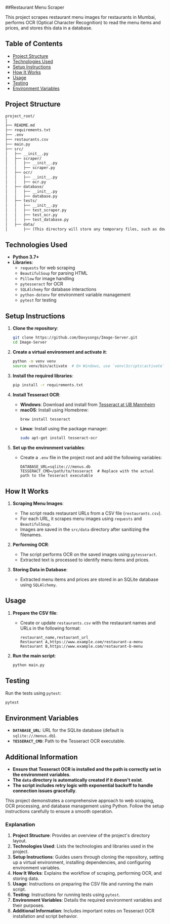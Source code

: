 ##Restaurant Menu Scraper

This project scrapes restaurant menu images for restaurants in Mumbai, performs OCR (Optical Character Recognition) to read the menu items and prices, and stores this data in a database.

## Table of Contents

- [Project Structure](#project-structure)
- [Technologies Used](#technologies-used)
- [Setup Instructions](#setup-instructions)
- [How It Works](#how-it-works)
- [Usage](#usage)
- [Testing](#testing)
- [Environment Variables](#environment-variables)

## Project Structure

```markdown
project_root/
│
├── README.md
├── requirements.txt
├── .env
├── restaurants.csv
├── main.py
├── src/
│   ├── __init__.py
│   ├── scraper/
│   │   ├── __init__.py
│   │   ├── scraper.py
│   ├── ocr/
│   │   ├── __init__.py
│   │   ├── ocr.py
│   ├── database/
│   │   ├── __init__.py
│   │   ├── database.py
│   ├── tests/
│   │   ├── __init__.py
│   │   ├── test_scraper.py
│   │   ├── test_ocr.py
│   │   ├── test_database.py
│   ├── data/
│       ├── (This directory will store any temporary files, such as downloaded images)
```

## Technologies Used

- **Python 3.7+**
- **Libraries**:
  - `requests` for web scraping
  - `BeautifulSoup` for parsing HTML
  - `Pillow` for image handling
  - `pytesseract` for OCR
  - `SQLAlchemy` for database interactions
  - `python-dotenv` for environment variable management
  - `pytest` for testing

## Setup Instructions

1. **Clone the repository**:
   ```sh
   git clone https://github.com/Davysongs/Image-Server.git
   cd Image-Server
   ```

2. **Create a virtual environment and activate it**:
   ```sh
   python -m venv venv
   source venv/bin/activate  # On Windows, use `venv\Scripts\activate`
   ```

3. **Install the required libraries**:
   ```sh
   pip install -r requirements.txt
   ```

4. **Install Tesseract OCR**:
   - **Windows**: Download and install from [Tesseract at UB Mannheim](https://github.com/UB-Mannheim/tesseract/wiki)
   - **macOS**: Install using Homebrew:
     ```sh
     brew install tesseract
     ```
   - **Linux**: Install using the package manager:
     ```sh
     sudo apt-get install tesseract-ocr
     ```

5. **Set up the environment variables**:
   - Create a `.env` file in the project root and add the following variables:
     ```env
     DATABASE_URL=sqlite:///menus.db
     TESSERACT_CMD=/path/to/tesseract  # Replace with the actual path to the Tesseract executable
     ```

## How It Works

1. **Scraping Menu Images**:
   - The script reads restaurant URLs from a CSV file (`restaurants.csv`).
   - For each URL, it scrapes menu images using `requests` and `BeautifulSoup`.
   - Images are saved in the `src/data` directory after sanitizing the filenames.

2. **Performing OCR**:
   - The script performs OCR on the saved images using `pytesseract`.
   - Extracted text is processed to identify menu items and prices.

3. **Storing Data in Database**:
   - Extracted menu items and prices are stored in an SQLite database using `SQLAlchemy`.

## Usage

1. **Prepare the CSV file**:
   - Create or update `restaurants.csv` with the restaurant names and URLs in the following format:
     ```csv
     restaurant_name,restaurant_url
     Restaurant A,https://www.example.com/restaurant-a-menu
     Restaurant B,https://www.example.com/restaurant-b-menu
     ```

2. **Run the main script**:
   ```sh
   python main.py
   ```

## Testing

Run the tests using `pytest`:
```sh
pytest
```

## Environment Variables

- **`DATABASE_URL`**: URL for the SQLite database (default is `sqlite:///menus.db`).
- **`TESSERACT_CMD`**: Path to the Tesseract OCR executable.

## Additional Information

- **Ensure that Tesseract OCR is installed and the path is correctly set in the environment variables**.
- **The `data` directory is automatically created if it doesn't exist**.
- **The script includes retry logic with exponential backoff to handle connection issues gracefully**.

This project demonstrates a comprehensive approach to web scraping, OCR processing, and database management using Python. Follow the setup instructions carefully to ensure a smooth operation.

### Explanation

1. **Project Structure**: Provides an overview of the project's directory layout.
2. **Technologies Used**: Lists the technologies and libraries used in the project.
3. **Setup Instructions**: Guides users through cloning the repository, setting up a virtual environment, installing dependencies, and configuring environment variables.
4. **How It Works**: Explains the workflow of scraping, performing OCR, and storing data.
5. **Usage**: Instructions on preparing the CSV file and running the main script.
6. **Testing**: Instructions for running tests using `pytest`.
7. **Environment Variables**: Details the required environment variables and their purposes.
8. **Additional Information**: Includes important notes on Tesseract OCR installation and script behavior.
